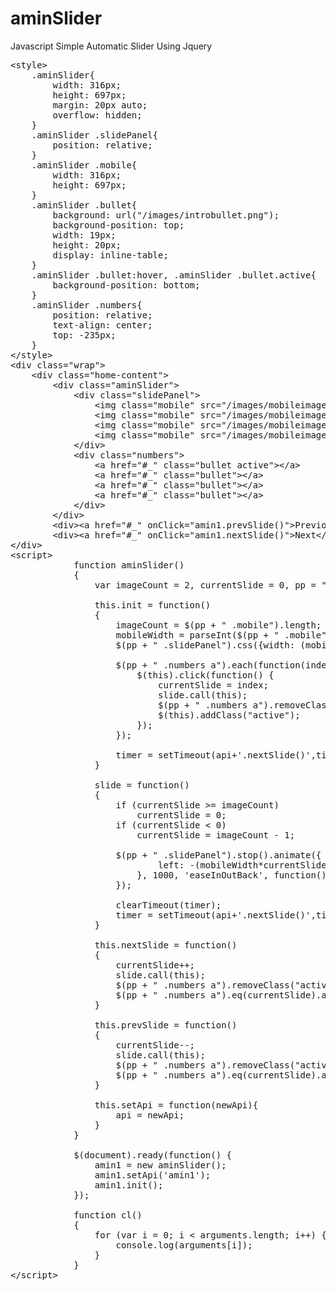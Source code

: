 aminSlider
==========

Javascript Simple Automatic Slider Using Jquery

<pre>
&lt;style&gt;
    .aminSlider{
        width: 316px;
        height: 697px;
        margin: 20px auto;
        overflow: hidden;
    }
    .aminSlider .slidePanel{
        position: relative;
    }
    .aminSlider .mobile{
        width: 316px;
        height: 697px;
    }
    .aminSlider .bullet{
        background: url(&quot;/images/introbullet.png&quot;);
        background-position: top;
        width: 19px;
        height: 20px;
        display: inline-table;
    }
    .aminSlider .bullet:hover, .aminSlider .bullet.active{
        background-position: bottom;
    }
    .aminSlider .numbers{
        position: relative;
        text-align: center;
        top: -235px;
    }
&lt;/style&gt;
&lt;div class=&quot;wrap&quot;&gt;
    &lt;div class=&quot;home-content&quot;&gt;
        &lt;div class=&quot;aminSlider&quot;&gt;
            &lt;div class=&quot;slidePanel&quot;&gt;
                &lt;img class=&quot;mobile&quot; src=&quot;/images/mobileimage1.png&quot; /&gt;
                &lt;img class=&quot;mobile&quot; src=&quot;/images/mobileimage2.png&quot; /&gt;
                &lt;img class=&quot;mobile&quot; src=&quot;/images/mobileimage3.png&quot; /&gt;
                &lt;img class=&quot;mobile&quot; src=&quot;/images/mobileimage4.png&quot; /&gt;
            &lt;/div&gt;
            &lt;div class=&quot;numbers&quot;&gt;
                &lt;a href=&quot;#_&quot; class=&quot;bullet active&quot;&gt;&lt;/a&gt;
                &lt;a href=&quot;#_&quot; class=&quot;bullet&quot;&gt;&lt;/a&gt;
                &lt;a href=&quot;#_&quot; class=&quot;bullet&quot;&gt;&lt;/a&gt;
                &lt;a href=&quot;#_&quot; class=&quot;bullet&quot;&gt;&lt;/a&gt;
            &lt;/div&gt;
        &lt;/div&gt;
        &lt;div&gt;&lt;a href=&quot;#_&quot; onClick=&quot;amin1.prevSlide()&quot;&gt;Previous&lt;/a&gt;&lt;/div&gt;
        &lt;div&gt;&lt;a href=&quot;#_&quot; onClick=&quot;amin1.nextSlide()&quot;&gt;Next&lt;/a&gt;&lt;/div&gt;
&lt;/div&gt;
&lt;script&gt;
            function aminSlider()
            {
                var imageCount = 2, currentSlide = 0, pp = &quot;.aminSlider&quot;,mobileWidth=0,timer=null,api='',timeOfTimer=4000;

                this.init = function()
                {
                    imageCount = $(pp + &quot; .mobile&quot;).length;
                    mobileWidth = parseInt($(pp + &quot; .mobile&quot;).eq(0).css(&quot;width&quot;));
                    $(pp + &quot; .slidePanel&quot;).css({width: (mobileWidth * imageCount) + (4 * imageCount)});

                    $(pp + &quot; .numbers a&quot;).each(function(index) {
                        $(this).click(function() {
                            currentSlide = index;
                            slide.call(this);
                            $(pp + &quot; .numbers a&quot;).removeClass(&quot;active&quot;);
                            $(this).addClass(&quot;active&quot;);
                        });
                    });
                    
                    timer = setTimeout(api+'.nextSlide()',timeOfTimer);
                }

                slide = function()
                {
                    if (currentSlide &gt;= imageCount)
                        currentSlide = 0;
                    if (currentSlide &lt; 0)
                        currentSlide = imageCount - 1;

                    $(pp + &quot; .slidePanel&quot;).stop().animate({
                            left: -(mobileWidth*currentSlide)-(4 * currentSlide)
                        }, 1000, 'easeInOutBack', function() {
                    });
                    
                    clearTimeout(timer);
                    timer = setTimeout(api+'.nextSlide()',timeOfTimer);
                }

                this.nextSlide = function()
                {
                    currentSlide++;
                    slide.call(this);
                    $(pp + &quot; .numbers a&quot;).removeClass(&quot;active&quot;);
                    $(pp + &quot; .numbers a&quot;).eq(currentSlide).addClass(&quot;active&quot;);
                }

                this.prevSlide = function()
                {
                    currentSlide--;
                    slide.call(this);
                    $(pp + &quot; .numbers a&quot;).removeClass(&quot;active&quot;);
                    $(pp + &quot; .numbers a&quot;).eq(currentSlide).addClass(&quot;active&quot;);
                }
                
                this.setApi = function(newApi){
                    api = newApi;
                }
            }

            $(document).ready(function() {
                amin1 = new aminSlider();
                amin1.setApi('amin1');
                amin1.init();
            });

            function cl()
            {
                for (var i = 0; i &lt; arguments.length; i++) {
                    console.log(arguments[i]);
                }
            }
&lt;/script&gt;
  </pre>
